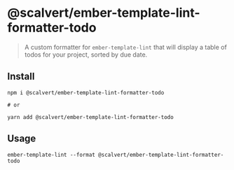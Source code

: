 # @scalvert/ember-template-lint-formatter-todo

> A custom formatter for `ember-template-lint` that will display a table of todos for your project, sorted by due date.

## Install

```shell
npm i @scalvert/ember-template-lint-formatter-todo

# or

yarn add @scalvert/ember-template-lint-formatter-todo
```

## Usage

```shell
ember-template-lint --format @scalvert/ember-template-lint-formatter-todo
```
